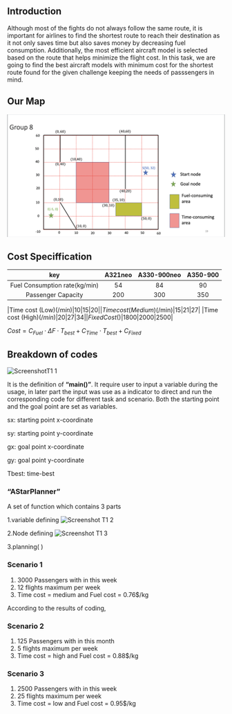 ## Introduction
Although most of the fights do not always follow the same route, it is important for airlines to find the shortest route to reach their destination as it not only saves time but also saves money by decreasing fuel consumption. Additionally, the most efficient aircraft model is selected based on the route that helps minimize the flight cost. In this task, we are going to find the best aircraft models with minimum cost for the shortest route found for the given challenge keeping the needs of passsengers in mind. 

## Our Map
![Task%201/map.png](https://github.com/Ken11514/AAE2004_t1_GP8/blob/main/images/map.png)

## Cost Speciffication
| key | A321neo | A330-900neo | A350-900|
| :---: | :---: | :---: | :---: |
|Fuel Consumption rate(kg/min)|54|84|90|
|Passenger Capacity|200|300|350|![Screenshot T1 2](https://user-images.githubusercontent.com/116112237/200491442-e117a05f-a5b2-470b-a705-dfc6e9e5bf76.png)

|Time cost (Low)($/min)|10|15|20|
|Time cost (Medium)($/min)|15|21|27|
|Time cost (High)($/min)|20|27|34|
|Fixed Cost($)|1800|2000|2500|

$Cost=C_{Fuel} \cdot \Delta F \cdot T_{best} +C_{Time}\cdot T_{best}+C_{Fixed}$

## Breakdown of codes
![ScreenshotT1 1](https://user-images.githubusercontent.com/116112237/200486556-fa67a1bf-db18-45af-89ea-85db1bedc027.png)

It is the definition of **“main()”**. It require user to input a variable during the usage, in later part the input was use as a indicator to direct and run the corresponding code for different task and scenario.
Both the starting point and the goal point are set as variables.

sx: starting point x-coordinate

sy: starting point y-coordinate

gx: goal point x-coordinate

gy: goal point y-coordinate

Tbest: time-best

### **“AStarPlanner”**
A set of function which contains 3 parts

1.variable defining
![Screenshot T1 2](https://user-images.githubusercontent.com/116112237/200494106-d15c57e9-ce3c-45de-b830-8ac56436ccd3.png)

2.Node defining
![Screenshot T1 3](https://user-images.githubusercontent.com/116112237/200494316-9f31426c-3235-4f3b-8bfe-e6f6ee063a7e.png)

3.planning( )


### Scenario 1
1. 3000 Passengers  with in this week
2. 12 flights maximum per week
3. Time cost = medium and Fuel cost = 0.76$/kg

According to the results of coding,

### Scenario 2 
1. 125 Passengers  with in this month
2. 5 flights maximum per week
3. Time cost = high and Fuel cost = 0.88$/kg

### Scenario 3
1. 2500 Passengers  with in this week
2. 25 flights maximum per week
3. Time cost = low and Fuel cost = 0.95$/kg
